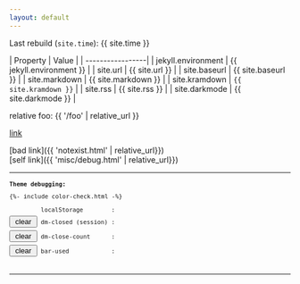 ```yaml
---
layout: default
---
```


Last rebuild (`site.time`): {{ site.time }}

| Property | Value |
| -----------------|
| jekyll.environment  | {{ jekyll.environment }} |
| site.url | {{ site.url }} |
| site.baseurl  | {{ site.baseurl }} |
| site.markdown  | {{ site.markdown }} |
| site.kramdown  | `{{ site.kramdown }}` |
| site.rss | {{ site.rss }} |
| site.darkmode | {{ site.darkmode }} |

relative foo: {{ '/foo' | relative_url }}

[link](http://www.example.com)


[bad link]({{ 'notexist.html' | relative_url}})  
[self link]({{ 'misc/debug.html' | relative_url}})

---

<script>
    var refreshDebug = function() {
        document.getElementById('ls-check').textContent = DARKMODE.lsOk() ? 'OK' : 'FAILED';
        document.getElementById('dm-closed').textContent = sessionStorage.getItem('dm-closed') || '(unset)';
        document.getElementById('dm-close-count').textContent = DARKMODE.closeCount();
        document.getElementById('bar-used').textContent = localStorage.getItem('bar-used') || '(unset)';
    }

  window.addEventListener('DOMContentLoaded', function() {
    refreshDebug();
    document.getElementById('clear-closed').addEventListener('click',
      function() {
        sessionStorage.removeItem('dm-closed');
        refreshDebug();
      }
    );
    document.getElementById('clear-count').addEventListener('click',
      function() {
        localStorage.removeItem('dm-close-count');
        refreshDebug();
      }
    );
    document.getElementById('clear-bar-used').addEventListener('click',
      function() {
        localStorage.removeItem('bar-used');
        refreshDebug();
      }
    );
  });
</script>

<style>
.dm-debug button, .spacer {
  display: inline-block;
  width: 50px;
  margin-bottom: 5px;
}
</style>

<div style="font-size: 0.75em; font-family: monospace">
    <p><strong>Theme debugging:</strong></p>
    {%- include color-check.html -%}
    <div class="dm-debug" style="white-space: pre-wrap">
<span class="spacer"             > </span> localStorage        : <span id="ls-check"></span>
<button id="clear-closed"  >clear</button> dm-closed (session) : <span id="dm-closed"></span>
<button id="clear-count"   >clear</button> dm-close-count      : <span id="dm-close-count"></span>
<button id="clear-bar-used">clear</button> bar-used            : <span id="bar-used"></span>
    </div>
</div>

---

<div class="mono">
<script>
        document.write('location.href    : ' + location.href + '<br>')
        document.write('window.location  : ' + window.location + '<br>')
        document.write('document.referrer: ' + document.referrer + '<br>')
        document.write('document.location.hostname: ' + document.location.hostname + '<br>')
    </script>
</div>
